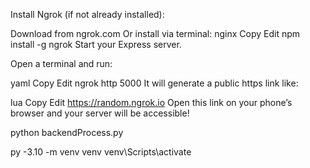 Install Ngrok (if not already installed):

Download from ngrok.com
Or install via terminal:
nginx
Copy
Edit
npm install -g ngrok
Start your Express server.

Open a terminal and run:

yaml
Copy
Edit
ngrok http 5000
It will generate a public https link like:

lua
Copy
Edit
https://random.ngrok.io
Open this link on your phone’s browser and your server will be accessible!

python backendProcess.py

py -3.10 -m venv venv
venv\Scripts\activate
